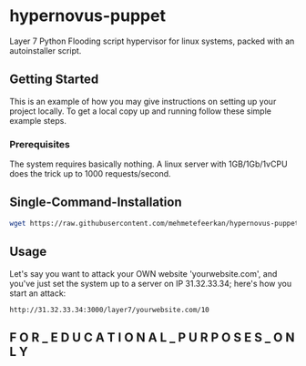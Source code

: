 # hypernovus-puppet
Layer 7 Python Flooding script hypervisor for linux systems, packed with an autoinstaller script.

## Getting Started

This is an example of how you may give instructions on setting up your project locally.
To get a local copy up and running follow these simple example steps.

### Prerequisites

The system requires basically nothing. A linux server with 1GB/1Gb/1vCPU does the trick up to 1000 requests/second.



<!-- USAGE EXAMPLES -->

## Single-Command-Installation
   ```sh
   wget https://raw.githubusercontent.com/mehmetefeerkan/hypernovus-puppet/main/initl7.sh; chmod +x initl7.sh; ./initl7.sh
   ```
## Usage

  Let's say you want to attack your OWN website 'yourwebsite.com', and you've just set the system up to a server on IP 31.32.33.34; here's how you start an attack:
  ```
  http://31.32.33.34:3000/layer7/yourwebsite.com/10
  ```

## F O R _ E D U C A T I O N A L _ P U R P O S E S _ O N L Y 
